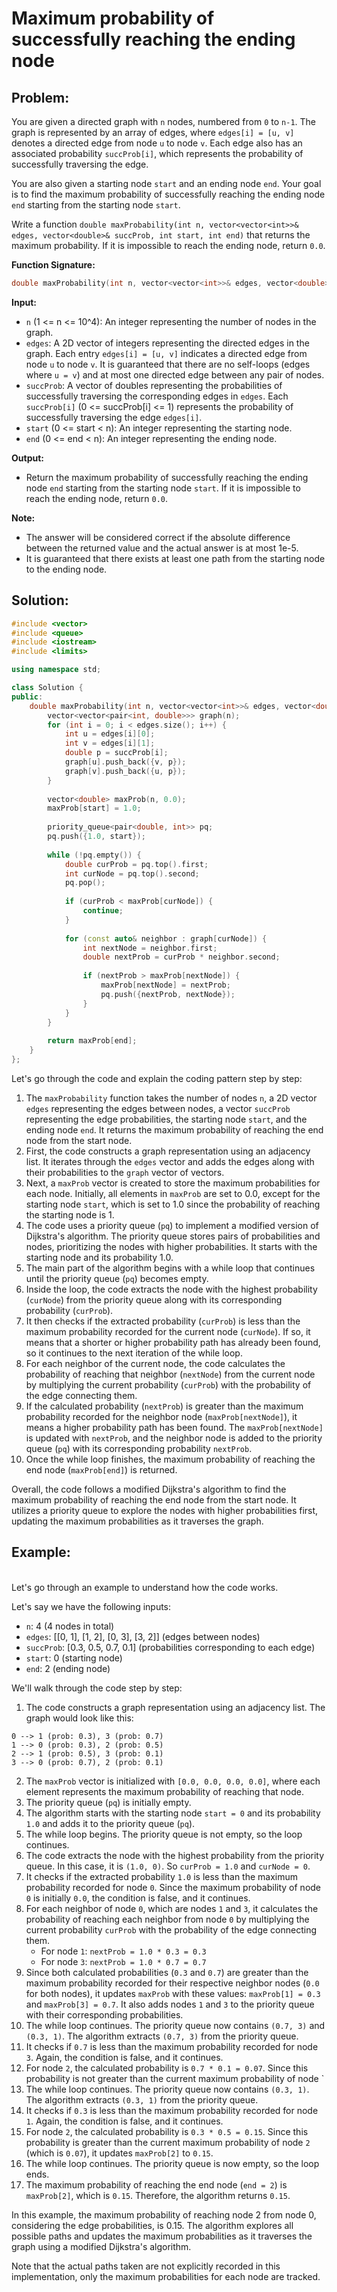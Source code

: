 # Maximum probability of successfully reaching the ending node

## Problem:

You are given a directed graph with `n` nodes, numbered from `0` to `n-1`. The graph is represented by an array of edges, where `edges[i] = [u, v]` denotes a directed edge from node `u` to node `v`. Each edge also has an associated probability `succProb[i]`, which represents the probability of successfully traversing the edge.

You are also given a starting node `start` and an ending node `end`. Your goal is to find the maximum probability of successfully reaching the ending node `end` starting from the starting node `start`.

Write a function `double maxProbability(int n, vector<vector<int>>& edges, vector<double>& succProb, int start, int end)` that returns the maximum probability. If it is impossible to reach the ending node, return `0.0`.

**Function Signature:**

```cpp
double maxProbability(int n, vector<vector<int>>& edges, vector<double>& succProb, int start, int end)
```

**Input:**

* `n` (1 <= n <= 10^4): An integer representing the number of nodes in the graph.
* `edges`: A 2D vector of integers representing the directed edges in the graph. Each entry `edges[i] = [u, v]` indicates a directed edge from node `u` to node `v`. It is guaranteed that there are no self-loops (edges where `u = v`) and at most one directed edge between any pair of nodes.
* `succProb`: A vector of doubles representing the probabilities of successfully traversing the corresponding edges in `edges`. Each `succProb[i]` (0 <= succProb\[i] <= 1) represents the probability of successfully traversing the edge `edges[i]`.
* `start` (0 <= start < n): An integer representing the starting node.
* `end` (0 <= end < n): An integer representing the ending node.

**Output:**

* Return the maximum probability of successfully reaching the ending node `end` starting from the starting node `start`. If it is impossible to reach the ending node, return `0.0`.

**Note:**

* The answer will be considered correct if the absolute difference between the returned value and the actual answer is at most 1e-5.
* It is guaranteed that there exists at least one path from the starting node to the ending node.

## Solution:

```cpp
#include <vector>
#include <queue>
#include <iostream>
#include <limits>

using namespace std;

class Solution {
public:
    double maxProbability(int n, vector<vector<int>>& edges, vector<double>& succProb, int start, int end) {
        vector<vector<pair<int, double>>> graph(n);
        for (int i = 0; i < edges.size(); i++) {
            int u = edges[i][0];
            int v = edges[i][1];
            double p = succProb[i];
            graph[u].push_back({v, p});
            graph[v].push_back({u, p});
        }
        
        vector<double> maxProb(n, 0.0);
        maxProb[start] = 1.0;
        
        priority_queue<pair<double, int>> pq;
        pq.push({1.0, start});
        
        while (!pq.empty()) {
            double curProb = pq.top().first;
            int curNode = pq.top().second;
            pq.pop();
            
            if (curProb < maxProb[curNode]) {
                continue;
            }
            
            for (const auto& neighbor : graph[curNode]) {
                int nextNode = neighbor.first;
                double nextProb = curProb * neighbor.second;
                
                if (nextProb > maxProb[nextNode]) {
                    maxProb[nextNode] = nextProb;
                    pq.push({nextProb, nextNode});
                }
            }
        }
        
        return maxProb[end];
    }
};

```

Let's go through the code and explain the coding pattern step by step:

1. The `maxProbability` function takes the number of nodes `n`, a 2D vector `edges` representing the edges between nodes, a vector `succProb` representing the edge probabilities, the starting node `start`, and the ending node `end`. It returns the maximum probability of reaching the end node from the start node.
2. First, the code constructs a graph representation using an adjacency list. It iterates through the `edges` vector and adds the edges along with their probabilities to the `graph` vector of vectors.
3. Next, a `maxProb` vector is created to store the maximum probabilities for each node. Initially, all elements in `maxProb` are set to 0.0, except for the starting node `start`, which is set to 1.0 since the probability of reaching the starting node is 1.
4. The code uses a priority queue (`pq`) to implement a modified version of Dijkstra's algorithm. The priority queue stores pairs of probabilities and nodes, prioritizing the nodes with higher probabilities. It starts with the starting node and its probability 1.0.
5. The main part of the algorithm begins with a while loop that continues until the priority queue (`pq`) becomes empty.
6. Inside the loop, the code extracts the node with the highest probability (`curNode`) from the priority queue along with its corresponding probability (`curProb`).
7. It then checks if the extracted probability (`curProb`) is less than the maximum probability recorded for the current node (`curNode`). If so, it means that a shorter or higher probability path has already been found, so it continues to the next iteration of the while loop.
8. For each neighbor of the current node, the code calculates the probability of reaching that neighbor (`nextNode`) from the current node by multiplying the current probability (`curProb`) with the probability of the edge connecting them.
9. If the calculated probability (`nextProb`) is greater than the maximum probability recorded for the neighbor node (`maxProb[nextNode]`), it means a higher probability path has been found. The `maxProb[nextNode]` is updated with `nextProb`, and the neighbor node is added to the priority queue (`pq`) with its corresponding probability `nextProb`.
10. Once the while loop finishes, the maximum probability of reaching the end node (`maxProb[end]`) is returned.

Overall, the code follows a modified Dijkstra's algorithm to find the maximum probability of reaching the end node from the start node. It utilizes a priority queue to explore the nodes with higher probabilities first, updating the maximum probabilities as it traverses the graph.

## Example:

\
Let's go through an example to understand how the code works.

Let's say we have the following inputs:

* `n`: 4 (4 nodes in total)
* `edges`: \[\[0, 1], \[1, 2], \[0, 3], \[3, 2]] (edges between nodes)
* `succProb`: \[0.3, 0.5, 0.7, 0.1] (probabilities corresponding to each edge)
* `start`: 0 (starting node)
* `end`: 2 (ending node)

We'll walk through the code step by step:

1. The code constructs a graph representation using an adjacency list. The graph would look like this:

```less
0 --> 1 (prob: 0.3), 3 (prob: 0.7)
1 --> 0 (prob: 0.3), 2 (prob: 0.5)
2 --> 1 (prob: 0.5), 3 (prob: 0.1)
3 --> 0 (prob: 0.7), 2 (prob: 0.1)
```

2. The `maxProb` vector is initialized with `[0.0, 0.0, 0.0, 0.0]`, where each element represents the maximum probability of reaching that node.
3. The priority queue (`pq`) is initially empty.
4. The algorithm starts with the starting node `start = 0` and its probability `1.0` and adds it to the priority queue (`pq`).
5. The while loop begins. The priority queue is not empty, so the loop continues.
6. The code extracts the node with the highest probability from the priority queue. In this case, it is `(1.0, 0)`. So `curProb = 1.0` and `curNode = 0`.
7. It checks if the extracted probability `1.0` is less than the maximum probability recorded for node `0`. Since the maximum probability of node `0` is initially `0.0`, the condition is false, and it continues.
8. For each neighbor of node `0`, which are nodes `1` and `3`, it calculates the probability of reaching each neighbor from node `0` by multiplying the current probability `curProb` with the probability of the edge connecting them.
   * For node `1`: `nextProb = 1.0 * 0.3 = 0.3`
   * For node `3`: `nextProb = 1.0 * 0.7 = 0.7`
9. Since both calculated probabilities (`0.3` and `0.7`) are greater than the maximum probability recorded for their respective neighbor nodes (`0.0` for both nodes), it updates `maxProb` with these values: `maxProb[1] = 0.3` and `maxProb[3] = 0.7`. It also adds nodes `1` and `3` to the priority queue with their corresponding probabilities.
10. The while loop continues. The priority queue now contains `(0.7, 3)` and `(0.3, 1)`. The algorithm extracts `(0.7, 3)` from the priority queue.
11. It checks if `0.7` is less than the maximum probability recorded for node `3`. Again, the condition is false, and it continues.
12. For node `2`, the calculated probability is `0.7 * 0.1 = 0.07`. Since this probability is not greater than the current maximum probability of node \`
13. The while loop continues. The priority queue now contains `(0.3, 1)`. The algorithm extracts `(0.3, 1)` from the priority queue.
14. It checks if `0.3` is less than the maximum probability recorded for node `1`. Again, the condition is false, and it continues.
15. For node `2`, the calculated probability is `0.3 * 0.5 = 0.15`. Since this probability is greater than the current maximum probability of node `2` (which is `0.07`), it updates `maxProb[2]` to `0.15`.
16. The while loop continues. The priority queue is now empty, so the loop ends.
17. The maximum probability of reaching the end node (`end = 2`) is `maxProb[2]`, which is `0.15`. Therefore, the algorithm returns `0.15`.

In this example, the maximum probability of reaching node 2 from node 0, considering the edge probabilities, is 0.15. The algorithm explores all possible paths and updates the maximum probabilities as it traverses the graph using a modified Dijkstra's algorithm.

Note that the actual paths taken are not explicitly recorded in this implementation, only the maximum probabilities for each node are tracked.

